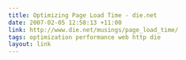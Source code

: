 ```yaml
---
title: Optimizing Page Load Time - die.net
date: 2007-02-05 12:58:13 +11:00
link: http://www.die.net/musings/page_load_time/
tags: optimization performance web http die
layout: link
---
```


